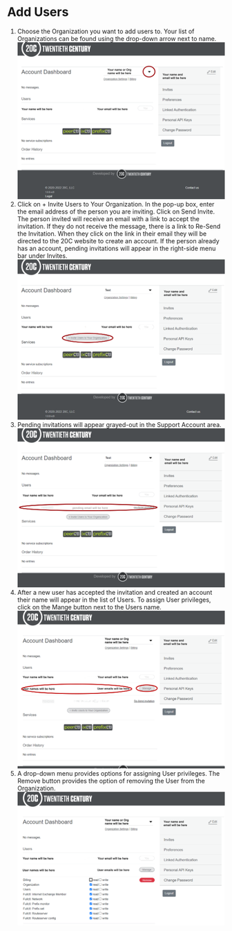 # Add Users
1. Choose the Organization you want to add users to. Your list of Organizations can be found using the drop-down arrow next to name.
   ![](img/add-users-images/addusers.png)
2. Click on + Invite Users to Your Organization. In the pop-up box, enter the email address of the person you are inviting. Click on Send Invite. The person invited will receive an email with a link to accept the invitation. If they do not receive the message, there is a link to Re-Send the Invitation. When they click on the link in their email they will be directed to the 20C website to create an account. If the person already has an account, pending invitations will appear in the right-side menu bar under Invites.
   ![](img/add-users-images/invite.png)
3. Pending invitations will appear grayed-out in the Support Account area.
   ![](img/add-users-images/pending.png)
4. After a new user has accepted the invitation and created an account their name will appear in the list of Users. To assign User privileges, click on the Mange button next to the Users name.
   ![](img/add-users-images/useradded.png) 
5. A drop-down menu provides options for assigning User privileges. The Remove button provides the option of removing the User from the Organization.
   ![](img/add-users-images/userpermissions.png) 